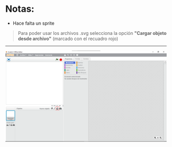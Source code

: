 # Notas: 

- Hace falta un sprite

> Para poder usar los archivos .svg selecciona la opción **"Cargar objeto desde archivo"** (marcado con el recuadro rojo)

***

![](Materiales/1.png)
